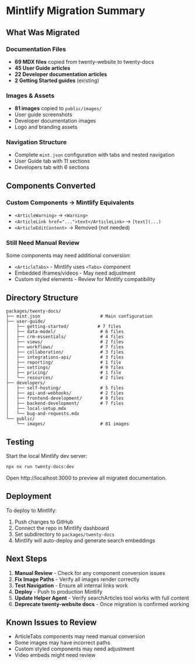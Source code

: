 # Mintlify Migration Summary

## What Was Migrated

### Documentation Files
- **69 MDX files** copied from twenty-website to twenty-docs
- **45 User Guide articles**
- **22 Developer documentation articles**
- **2 Getting Started guides** (existing)

### Images & Assets
- **81 images** copied to `public/images/`
- User guide screenshots
- Developer documentation images
- Logo and branding assets

### Navigation Structure
- Complete `mint.json` configuration with tabs and nested navigation
- User Guide tab with 11 sections
- Developers tab with 6 sections

## Components Converted

### Custom Components → Mintlify Equivalents
- `<ArticleWarning>` → `<Warning>`
- `<ArticleLink href="...">text</ArticleLink>` → `[text](...)`
- `<ArticleEditContent>` → Removed (not needed)

### Still Need Manual Review
Some components may need additional conversion:
- `<ArticleTabs>` - Mintlify uses `<Tabs>` component
- Embedded iframes/videos - May need adjustment
- Custom styled elements - Review for Mintlify compatibility

## Directory Structure

```
packages/twenty-docs/
├── mint.json                       # Main configuration
├── user-guide/
│   ├── getting-started/           # 7 files
│   ├── data-model/                 # 6 files
│   ├── crm-essentials/             # 4 files
│   ├── views/                      # 2 files
│   ├── workflows/                  # 7 files
│   ├── collaboration/              # 3 files
│   ├── integrations-api/           # 3 files
│   ├── reporting/                  # 1 file
│   ├── settings/                   # 9 files
│   ├── pricing/                    # 1 file
│   └── resources/                  # 2 files
├── developers/
│   ├── self-hosting/               # 5 files
│   ├── api-and-webhooks/           # 2 files
│   ├── frontend-development/       # 8 files
│   ├── backend-development/        # 7 files
│   ├── local-setup.mdx
│   └── bug-and-requests.mdx
└── public/
    └── images/                     # 81 images
```

## Testing

Start the local Mintlify dev server:
```bash
npx nx run twenty-docs:dev
```

Open http://localhost:3000 to preview all migrated documentation.

## Deployment

To deploy to Mintlify:
1. Push changes to GitHub
2. Connect the repo in Mintlify dashboard
3. Set subdirectory to `packages/twenty-docs`
4. Mintlify will auto-deploy and generate search embeddings

## Next Steps

1. **Manual Review** - Check for any component conversion issues
2. **Fix Image Paths** - Verify all images render correctly
3. **Test Navigation** - Ensure all internal links work
4. **Deploy** - Push to production Mintlify
5. **Update Helper Agent** - Verify searchArticles tool works with full content
6. **Deprecate twenty-website docs** - Once migration is confirmed working

## Known Issues to Review

- ArticleTabs components may need manual conversion
- Some images may have incorrect paths
- Custom styled components may need adjustment
- Video embeds might need review

